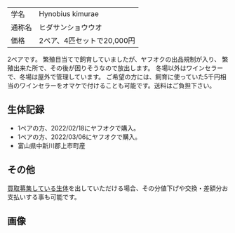 |||
|:-|:-|
| 学名 | Hynobius kimurae |
| 通称名 | ヒダサンショウウオ |
| 価格 | 2ペア、4匹セットで20,000円 |

2ペアです。
繁殖目当てで飼育していましたが、ヤフオクの出品規制が入り、
繁殖出来た所で、その後が困りそうなので放出します。
冬場以外はワインセラーで、冬場は屋外で管理しています。
ご希望の方には、飼育に使っていた5千円相当のワインセラーをオマケで付けることも可能です。送料はご負担下さい。

## 生体記録

* 1ペアの方、2022/02/18にヤフオクで購入。
* 1ペアの方、2022/03/06にヤフオクで購入。
* 富山県中新川郡上市町産

## その他

[買取募集している生体](/shopping/purchase-price-list)を出していただける場合、その分値下げや交換・差額分お支払いする事も可能です。

## 画像
